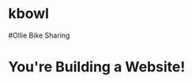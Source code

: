 # kbowl
<!DOCTYPE html>
<html>
<head>
	#Ollie Bike Sharing
	<meta charset="utf-8"/>
	<link rel="stylesheet" type="text/css" href="main.css">
</head>
<body>
	<h1>You're Building a Website!</h1>
</body>
</html>
